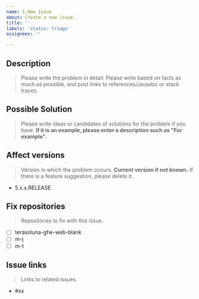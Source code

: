 ```yaml
---
name: 1.New Issue
about: Create a new issue.
title: ''
labels: 'status: triage'
assignees: ''

---
```


## Description
> Please write the problem in detail.
> Please write based on facts as much as possible, and post links to references/Javadoc or stack traces.

## Possible Solution
> Please write ideas or candidates of solutions for the problem if you have.
> **If it is an example, please enter a description such as "For example".**

## Affect versions
> Version in which the problem occurs. **Current version if not known.**
> If there is a feature suggestion, please delete it.

- 5.x.x.RELEASE

## Fix repositories
> Repositories to fix with this issue.

- [ ] terasoluna-gfw-web-blank
- [ ] m-j
- [ ] m-t

## Issue links
> Links to related issues.

- #xx
